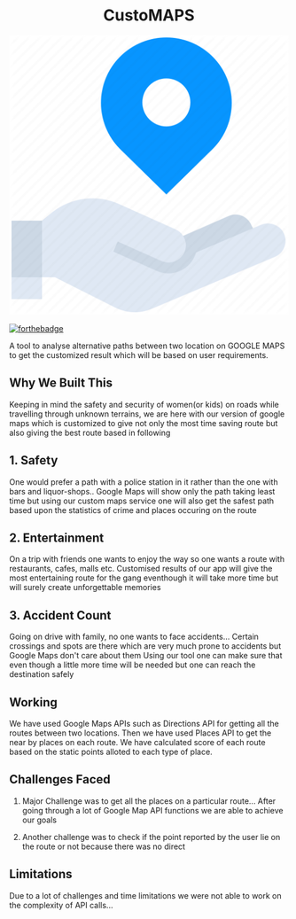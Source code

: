 <h1 align ="center">CustoMAPS</h1>

<p align="center">
<img src="_Caring_hand_location_map_navigation_pin_secure-512.png"/>
 </p>

[![forthebadge](https://forthebadge.com/images/badges/made-with-javascript.svg)](https://forthebadge.com)

A tool to analyse alternative paths between two location on GOOGLE MAPS to get the customized result which will be based on user requirements.


## Why We Built This
Keeping in mind the safety and security of women(or kids) on roads while travelling through unknown terrains, we are here with our version of google maps which is customized to give not only the most time saving route but also giving the best route based in following

## 1. Safety
One would prefer a path with a police station in it rather than the one with bars and liquor-shops..
Google Maps will show only the path taking least time but using our custom maps service one will also get the safest path based upon the statistics of crime and places occuring on the route

## 2. Entertainment
On a trip with friends one wants to enjoy the way so one wants a route with restaurants, cafes, malls etc.
Customised results of our app will give the most entertaining route for the gang eventhough it will take more time but will surely create unforgettable memories

## 3. Accident Count
Going on drive with family, no one wants to face accidents...
Certain crossings and spots are there which are very much prone to accidents but Google Maps don't care about them
Using our tool one can make sure that even though a little more time will be needed but one can reach the destination safely

## Working
We have used Google Maps APIs such as Directions API for getting all the routes between two locations.
Then we have used Places API to get the near by places on each route.
We have calculated score of each route based on the static points alloted to each type of place.

  
## Challenges Faced
1. Major Challenge was to get all the places on a particular route...
After going through a lot of Google Map API functions we are able to achieve our goals

2. Another challenge was to check if the point reported by the user lie on the route or not because there was no direct

## Limitations
Due to a lot of challenges and time limitations we were not able to work on the complexity of API calls...
  
